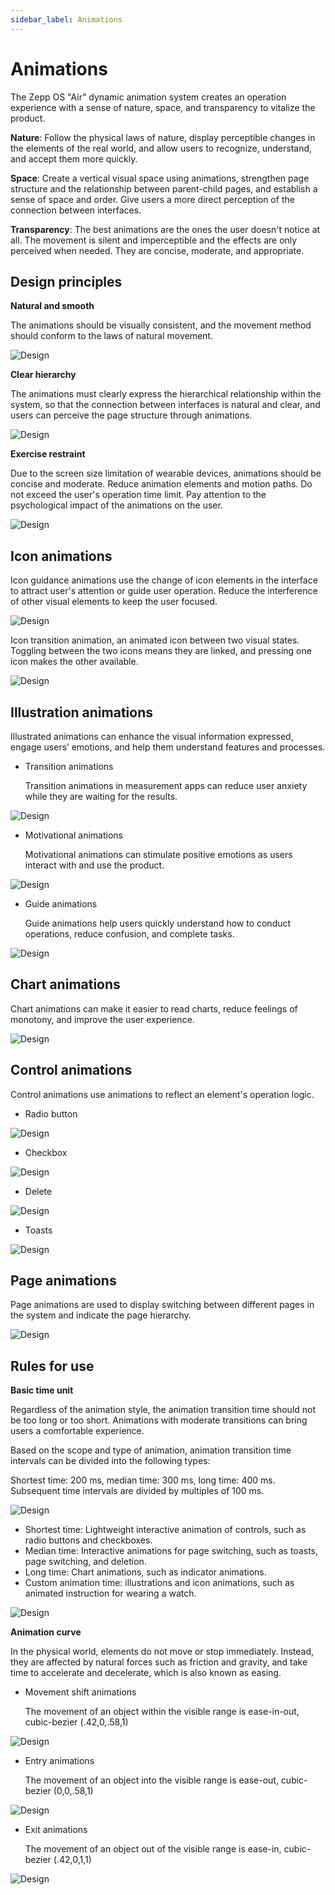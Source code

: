 ```yaml
---
sidebar_label: Animations
---
```


# Animations

The Zepp OS "Air" dynamic animation system creates an operation experience with a sense of nature, space, and transparency to vitalize the product.

**Nature**: Follow the physical laws of nature, display perceptible changes in the elements of the real world, and allow users to recognize, understand, and accept them more quickly.

**Space**: Create a vertical visual space using animations, strengthen page structure and the relationship between parent-child pages, and establish a sense of space and order. Give users a more direct perception of the connection between interfaces.

**Transparency**: The best animations are the ones the user doesn't notice at all. The movement is silent and imperceptible and the effects are only perceived when needed. They are concise, moderate, and appropriate.

## Design principles

**Natural and smooth**

The animations should be visually consistent, and the movement method should conform to the laws of natural movement.

![Design](/img/design/59a1b0ef96e80f511c386c4c6971f136.gif)

**Clear hierarchy**

The animations must clearly express the hierarchical relationship within the system, so that the connection between interfaces is natural and clear, and users can perceive the page structure through animations.

![Design](/img/design/88462a8e918d7cbf05ef27c52bb3b4fb.gif)

**Exercise restraint**

Due to the screen size limitation of wearable devices, animations should be concise and moderate. Reduce animation elements and motion paths. Do not exceed the user's operation time limit. Pay attention to the psychological impact of the animations on the user.

![Design](/img/design/a7cbe46e869353fb046bb7f0fda05488.gif)

## Icon animations

Icon guidance animations use the change of icon elements in the interface to attract user's attention or guide user operation. Reduce the interference of other visual elements to keep the user focused.

![Design](/img/design/8977fe4180318e70331ee89a91c82c77.gif)

Icon transition animation, an animated icon between two visual states. Toggling between the two icons means they are linked, and pressing one icon makes the other available.

![Design](/img/design/d505a30a59433cd821455d03bb8bd465.gif)

## Illustration animations

Illustrated animations can enhance the visual information expressed, engage users’ emotions, and help them understand features and processes.

- Transition animations

    Transition animations in measurement apps can reduce user anxiety while they are waiting for the results.

![Design](/img/design/6a70bb27e81be4d2cbdf97cf2ac74494.gif)

- Motivational animations

    Motivational animations can stimulate positive emotions as users interact with and use the product.

![Design](/img/design/227f7d5bfda7acb391e97141e667928f.gif)

- Guide animations

    Guide animations help users quickly understand how to conduct operations, reduce confusion, and complete tasks.

![Design](/img/design/909bc5d937551bab3e6fdb7df7a9c8a3.gif)

## Chart animations

Chart animations can make it easier to read charts, reduce feelings of monotony, and improve the user experience.

![Design](/img/design/b8eb8fe05db05877f46883c7559921a9.gif)

## Control animations

Control animations use animations to reflect an element's operation logic.

- Radio button

![Design](/img/design/9186d5d426c2e294567d0f8e3cead58e.gif)

- Checkbox

![Design](/img/design/adfb75218e4a330e8ce181b7fb44d6b8.gif)

- Delete

![Design](/img/design/9c9d9d9724055a930d6e28201b612455.gif)

- Toasts

![Design](/img/design/b4efb9cc27a9f46ff7e395c1f26f431a.gif)

## Page animations

Page animations are used to display switching between different pages in the system and indicate the page hierarchy.

![Design](/img/design/b9431c53adb9e559c321724553e8b8a0.gif)

## Rules for use

**Basic time unit**

Regardless of the animation style, the animation transition time should not be too long or too short. Animations with moderate transitions can bring users a comfortable experience.

Based on the scope and type of animation, animation transition time intervals can be divided into the following types:

Shortest time: 200 ms, median time: 300 ms, long time: 400 ms. Subsequent time intervals are divided by multiples of 100 ms.

![Design](/img/design/0722a6ba22831fa73b6b2a03c08cece1.png)

- Shortest time: Lightweight interactive animation of controls, such as radio buttons and checkboxes.
- Median time: Interactive animations for page switching, such as toasts, page switching, and deletion.
- Long time: Chart animations, such as indicator animations.
- Custom animation time: illustrations and icon animations, such as animated instruction for wearing a watch.

![Design](/img/design/89df863f5f151166aef918e248d9e8b1.png)

**Animation curve**

In the physical world, elements do not move or stop immediately. Instead, they are affected by natural forces such as friction and gravity, and take time to accelerate and decelerate, which is also known as easing.

- Movement shift animations

    The movement of an object within the visible range is ease-in-out, cubic-bezier (.42,0,.58,1)

![Design](/img/design/01f5329d4b05cb88f51a632cee8d3920.gif)

- Entry animations

    The movement of an object into the visible range is ease-out, cubic-bezier (0,0,.58,1)

![Design](/img/design/ffd916968c3ec5067aad82f0daed31bf.gif)

- Exit animations

    The movement of an object out of the visible range is ease-in, cubic-bezier (.42,0,1,1)

![Design](/img/design/53d015d2268b4a278da7ffba44777293.gif)
